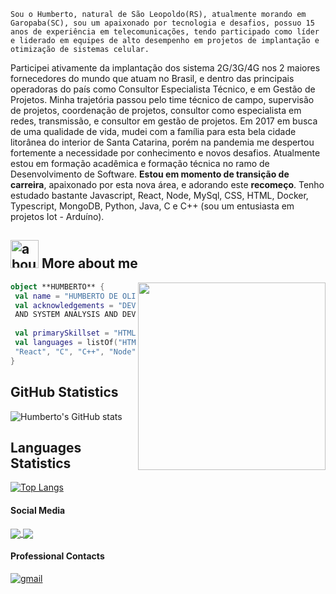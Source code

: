     Sou o Humberto, natural de São Leopoldo(RS), atualmente morando em Garopaba(SC), sou um apaixonado por tecnologia e desafios, possuo 15 anos de experiência em telecomunicações, tendo participado como líder e liderado em equipes de alto desempenho em projetos de implantação e otimização de sistemas celular.
 Participei ativamente da implantação dos sistema 2G/3G/4G nos 2 maiores fornecedores do mundo que atuam no Brasil,  e dentro das principais operadoras do país como Consultor Especialista Técnico, e em Gestão de Projetos.
 Minha trajetória passou pelo time técnico de campo, supervisão de projetos, coordenação de projetos, consultor como especialista em redes, transmissão, e consultor em gestão de projetos.
 Em 2017 em busca de uma qualidade de vida, mudei com a família para esta bela cidade litorânea do interior de Santa Catarina, porém na pandemia me despertou fortemente a necessidade por conhecimento e novos desafios. Atualmente estou em formação acadêmica e formação técnica no ramo de Desenvolvimento de Software. <strong>Estou em momento de transição de carreira</strong>, apaixonado por esta nova área, e adorando este <strong>recomeço</strong>.
 Tenho estudado bastante Javascript, React, Node, MySql, CSS, HTML, Docker, Typescript, MongoDB, Python, Java, C e C++ (sou um entusiasta em projetos Iot - Arduíno).
 
<div align="center">
 
 </div>

## <img width="45" alt="about" src="https://raw.github.com/elizarov/elizarov/master/about.png"> More about me

<img align="right" width="300" src="https://media2.giphy.com/media/qgQUggAC3Pfv687qPC/giphy.gif?cid=ecf05e47v43wfld4ozbjpxlmowbaqymr9hgwbuxqe2k4k00r&rid=giphy.gif&ct=g" />


```kotlin
object **HUMBERTO** {
 val name = "HUMBERTO DE OLIVEIRA ARAÚJO"
 val acknowledgements = "DEV FULL STACK WEB STUDENT 
 AND SYSTEM ANALYSIS AND DEVELOPMENT STUDENT"
 
 val primarySkillset = "HTML, CSS, JavaScript"
 val languages = listOf("HTML", "CSS", "JavaScript", "Git", 
 "React", "C", "C++", "Node", "Docker", "Typescript", "MongoDB", "Java") 
}
```

## **GitHub Statistics**

![Humberto's GitHub stats](https://github-readme-stats.vercel.app/api?username=HumbertoAraujo&show_icons=true&theme=radical)

## **Languages Statistics**

 [![Top Langs](https://github-readme-stats.vercel.app/api/top-langs/?username=HumbertoAraujo)](https://github.com/HumbertoAraujo/github-readme-stats)


#### Social Media

<p align="left">
<a href="https://www.instagram.com/1bertoaraujo/">
    <img
      align="center"
      src="https://img.shields.io/badge/Instagram-1C1C1C?style=for-the-badge&logo=instagram&logoColor=00FFFF"
      target="_blank"
    />
  </a>
  
  <a href="https://www.linkedin.com/in/humbertoaraujo1985//">
    <img
         align="center"
         src="https://img.shields.io/badge/LinkedIn-1C1C1C?style=for-the-badge&logo=linkedin&logoColor=00FFFF"
         target="_blank"
         />
  </a>
   
   
 
  </p>


  
#### Professional Contacts

<p align="left">
 <a href="mailto:humberto.nro@gmail.com">
    <img
         align="center"
         src="https://img.shields.io/badge/Gmail-1C1C1C?style=for-the-badge&logo=gmail&logoColor=00FFFF" 
         alt="gmail"
         target="_blank"
         />
  </a>
 </p>

